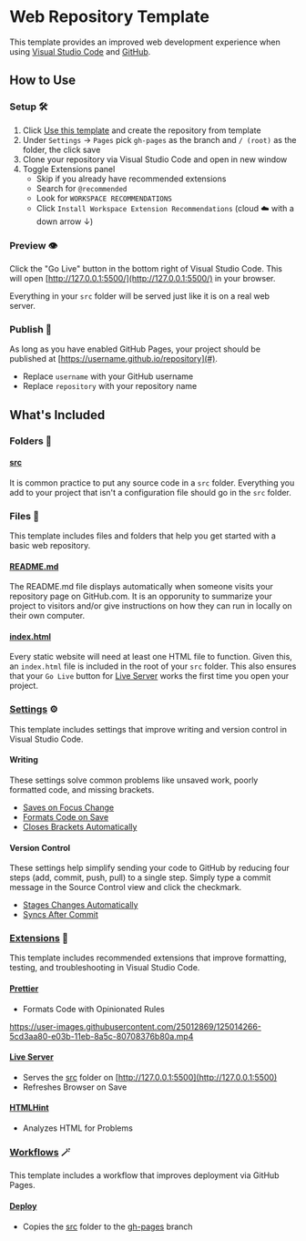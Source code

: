 # Web Repository Template

This template provides an improved web development experience when using [Visual Studio Code](https://code.visualstudio.com/) and [GitHub](https://github.com).

## How to Use

### Setup 🛠

1. Click [Use this template](https://github.com/ansipes/mejo-web-template) and create the repository from template
2. Under `Settings` -> `Pages` pick `gh-pages` as the branch and `/ (root)` as the folder, the click save
3. Clone your repository via Visual Studio Code and open in new window
4. Toggle Extensions panel
   - Skip if you already have recommended extensions
   - Search for `@recommended`
   - Look for `WORKSPACE RECOMMENDATIONS`
   - Click `Install Workspace Extension Recommendations` (cloud ☁️ with a down arrow ↓)

### Preview 👁

Click the "Go Live" button in the bottom right of Visual Studio Code. This will open [http://127.0.0.1:5500/](http://127.0.0.1:5500/) in your browser.

Everything in your `src` folder will be served just like it is on a real web server.

### Publish 🚀

As long as you have enabled GitHub Pages, your project should be published at [https://username.github.io/repository](#).

- Replace `username` with your GitHub username
- Replace `repository` with your repository name

## What's Included

### Folders 📁

#### [src](../../src)

It is common practice to put any source code in a `src` folder. Everything you add to your project that isn't a configuration file should go in the `src` folder.

### Files 📄

This template includes files and folders that help you get started with a basic web repository.

#### [README.md](../../README.md)

The README.md file displays automatically when someone visits your repository page on GitHub.com. It is an opporunity to summarize your project to visitors and/or give instructions on how they can run in locally on their own computer.

#### [index.html](../../src/index.html)

Every static website will need at least one HTML file to function. Given this, an `index.html` file is included in the root of your `src` folder. This also ensures that your `Go Live` button for [Live Server](#Live-Server) works the first time you open your project.

### [Settings](../../.vscode/extensions.json) ⚙️

This template includes settings that improve writing and version control in Visual Studio Code.

#### Writing

These settings solve common problems like unsaved work, poorly formatted code, and missing brackets.

- [Saves on Focus Change](https://github.com/ansipes/mejo-web-template/blob/812550fd1d1b7951cac2ded8ef2e9589e1ffe6b0/.vscode/settings.json#L2)
- [Formats Code on Save](https://github.com/ansipes/mejo-web-template/blob/812550fd1d1b7951cac2ded8ef2e9589e1ffe6b0/.vscode/settings.json#L3)
- [Closes Brackets Automatically](https://github.com/ansipes/mejo-web-template/blob/812550fd1d1b7951cac2ded8ef2e9589e1ffe6b0/.vscode/settings.json#L10)

#### Version Control

These settings help simplify sending your code to GitHub by reducing four steps (add, commit, push, pull) to a single step. Simply type a commit message in the Source Control view and click the checkmark.

- [Stages Changes Automatically](https://github.com/ansipes/mejo-web-template/blob/812550fd1d1b7951cac2ded8ef2e9589e1ffe6b0/.vscode/settings.json#L16)
- [Syncs After Commit](https://github.com/ansipes/mejo-web-template/blob/812550fd1d1b7951cac2ded8ef2e9589e1ffe6b0/.vscode/settings.json#L17)

### [Extensions](../../.vscode/extensions.json) 🔌

This template includes recommended extensions that improve formatting, testing, and troubleshooting in Visual Studio Code.

#### [Prettier](https://marketplace.visualstudio.com/items?itemName=esbenp.prettier-vscode)

- Formats Code with Opinionated Rules

https://user-images.githubusercontent.com/25012869/125014266-5cd3aa80-e03b-11eb-8a5c-80708376b80a.mp4

#### [Live Server](https://marketplace.visualstudio.com/items?itemName=ritwickdey.LiveServer)

- Serves the [src](../../src) folder on [http://127.0.0.1:5500](http://127.0.0.1:5500)
- Refreshes Browser on Save

#### [HTMLHint](https://marketplace.visualstudio.com/items?itemName=mkaufman.HTMLHint)

- Analyzes HTML for Problems

### [Workflows](../workflows) 🪄

This template includes a workflow that improves deployment via GitHub Pages.

#### [Deploy](../workflows/main.yml)

- Copies the [src](../../src) folder to the [gh-pages](../../../../tree/gh-pages) branch
